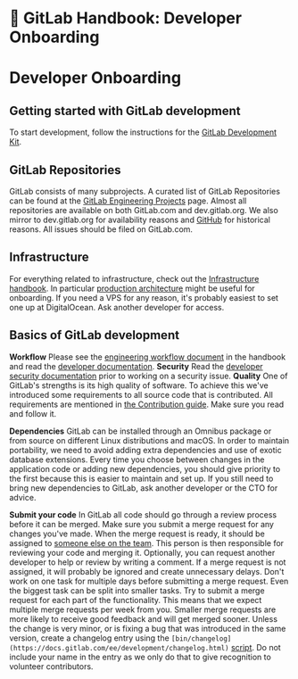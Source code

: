 # 📘 GitLab Handbook: Developer Onboarding


    
# Developer Onboarding
## 
## Getting started with GitLab development

To start development, follow the instructions for the [GitLab Development Kit](https://gitlab.com/gitlab-org/gitlab-development-kit).


## GitLab Repositories

GitLab consists of many subprojects. A curated list of GitLab Repositories can be found at the [GitLab Engineering Projects](https://about.gitlab.com/handbook/engineering/projects) page.
Almost all repositories are available on both GitLab.com and dev.gitlab.org. We also mirror to dev.gitlab.org for availability reasons and [GitHub](https://github.com/gitlabhq) for historical reasons.
All issues should be filed on GitLab.com.

## Infrastructure

For everything related to infrastructure, check out the [Infrastructure handbook](https://about.gitlab.com/handbook/engineering/infrastructure). In particular [production architecture](https://about.gitlab.com/handbook/engineering/infrastructure/production/architecture) might be useful for onboarding.
If you need a VPS for any reason, it's probably easiest to set one up at DigitalOcean. Ask another developer for access.


## Basics of GitLab development

**Workflow**
Please see the [engineering workflow document](https://about.gitlab.com/handbook/engineering/workflow) in the handbook and read the [developer documentation](http://docs.gitlab.com/ee/development/README.html).
**Security**
Read the [developer security documentation](https://gitlab.com/gitlab-org/release/docs/blob/master/general/security/developer.md) prior to working on a security issue.
**Quality**
One of GitLab's strengths is its high quality of software. To achieve this we've introduced some requirements to all source code that is contributed. All requirements are mentioned in [the Contribution guide](https://gitlab.com/gitlab-org/gitlab-ce/blob/master/CONTRIBUTING.md). Make sure you read and follow it.

**Dependencies**
GitLab can be installed through an Omnibus package or from source on different Linux distributions and macOS. In order to maintain portability, we need to avoid adding extra dependencies and use of exotic database extensions. Every time you choose between changes in the application code or adding new dependencies, you should give priority to the first because this is easier to maintain and set up. If you still need to bring new dependencies to GitLab, ask another developer or the CTO for advice.

**Submit your code**
In GitLab all code should go through a review process before it can be merged. Make sure you submit a merge request for any changes you've made. When the merge request is ready, it should be assigned to [someone else on the team](https://about.gitlab.com/handbook/engineering/workflow/code-review/). This person is then responsible for reviewing your code and merging it. Optionally, you can request another developer to help or review by writing a comment. If a merge request is not assigned, it will probably be ignored and create unnecessary delays.
Don't work on one task for multiple days before submitting a merge request. Even the biggest task can be split into smaller tasks. Try to submit a merge request for each part of the functionality. This means that we expect multiple merge requests per week from you. Smaller merge requests are more likely to receive good feedback and will get merged sooner.
Unless the change is very minor, or is fixing a bug that was introduced in the same version, create a changelog entry using the `[bin/changelog](https://docs.gitlab.com/ee/development/changelog.html)` [script](https://docs.gitlab.com/ee/development/changelog.html). Do not include your name in the entry as we only do that to give recognition to volunteer contributors.

